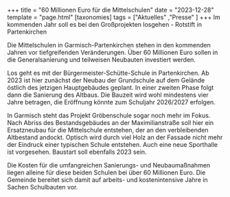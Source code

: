+++
title = "60 Millionen Euro für die Mittelschulen"
date = "2023-12-28"
template = "page.html"
[taxonomies]
tags = ["Aktuelles" ,"Presse" ]
+++
Im kommenden Jahr soll es bei den Großprojekten losgehen - Rotstift in Partenkirchen

<!-- more -->

Die Mittelschulen in Garmisch-Partenkirchen stehen in den kommenden Jahren vor tiefgreifenden Veränderungen. Über 60 Millionen Euro sollen in die Generalsanierung und teilweisen Neubauten investiert werden.

Los geht es mit der Bürgermeister-Schütte-Schule in Partenkirchen. Ab 2023 ist hier zunächst der Neubau der Grundschule auf dem Gelände östlich des jetzigen Hauptgebäudes geplant. In einer zweiten Phase folgt dann die Sanierung des Altbaus. Die Bauzeit wird wohl mindestens vier Jahre betragen, die Eröffnung könnte zum Schuljahr 2026/2027 erfolgen.

In Garmisch steht das Projekt Gröbenschule sogar noch mehr im Fokus. Nach Abriss des Bestandsgebäudes an der Maximilianstraße soll hier ein Ersatzneubau für die Mittelschule entstehen, der an den verbleibenden Altbestand andockt. Optisch wird durch viel Holz an der Fassade nicht mehr der Eindruck einer typischen Schule entstehen. Auch eine neue Sporthalle ist vorgesehen. Baustart soll ebenfalls 2023 sein.

Die Kosten für die umfangreichen Sanierungs- und Neubaumaßnahmen liegen alleine für diese beiden Schulen bei über 60 Millionen Euro. Die Gemeinde bereitet sich damit auf arbeits- und kostenintensive Jahre in Sachen Schulbauten vor.